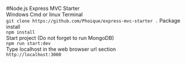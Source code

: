#Node.js Express MVC Starter <br>
Windows Cmd or linux Terminal <br>
`git clone https://github.com/Phoique/express-mvc-starter .`
Package install <br>
`npm install` <br>
 Start project (Do not forget to run MongoDB) <br>
`npm run start:dev` <br>
Type localhost in the web browser url section<br>
`http://localhost:3000` <br>